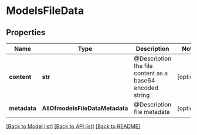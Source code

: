# ModelsFileData

## Properties
Name | Type | Description | Notes
------------ | ------------- | ------------- | -------------
**content** | **str** | @Description the file content as a base64 encoded string | [optional] 
**metadata** | **AllOfmodelsFileDataMetadata** | @Description file metadata | [optional] 

[[Back to Model list]](../README.md#documentation-for-models) [[Back to API list]](../README.md#documentation-for-api-endpoints) [[Back to README]](../README.md)

